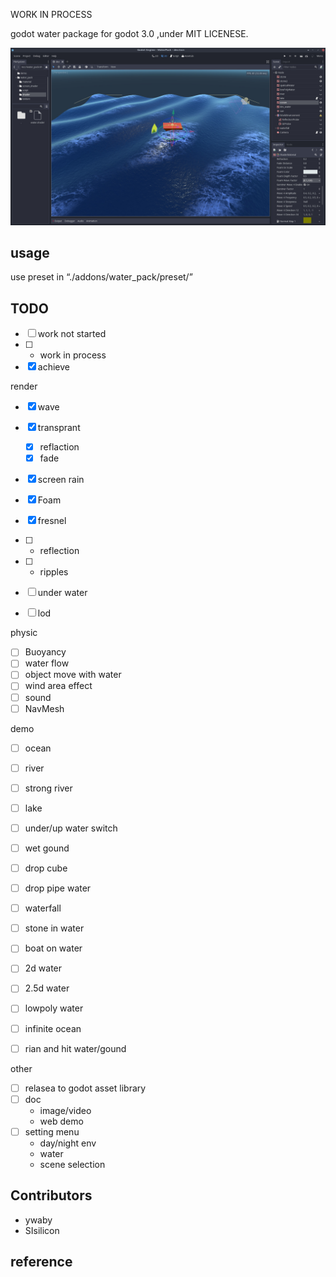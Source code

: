 WORK IN PROCESS

godot water package for godot 3.0 ,under MIT LICENESE.

<!-- ![web demo]() -->
![screenshot](./doc/screen_shot/ocean.jpg)
<!-- ![screenshot](./doc/screen_shot/lowpoly.jpg)
![screenshot](./doc/screen_shot/lake.jpg) -->

## usage
use preset in “./addons/water_pack/preset/”

## TODO
- [ ] work not started
- [ ] * work in process
- [x] achieve

render
- [x] wave
- [x] transprant 
    - [x] reflaction
    - [x] fade
- [x] screen rain
- [x] Foam
- [x] fresnel
- [ ] * reflection
- [ ] * ripples
- [ ] under water
- [ ] lod


physic
- [ ] Buoyancy 
- [ ] water flow
- [ ] object move with water
- [ ] wind area effect
- [ ] sound
- [ ] NavMesh

demo
- [ ] ocean
- [ ] river
- [ ] strong river
- [ ] lake
- [ ] under/up water switch
- [ ] wet gound
- [ ] drop cube
- [ ] drop pipe water
- [ ] waterfall
- [ ] stone in water
- [ ] boat on water
- [ ] 2d water
- [ ] 2.5d water
- [ ] lowpoly water
- [ ] infinite ocean
- [ ] rian and hit water/gound 


other
- [ ] relasea to godot asset library
- [ ] doc
    - image/video 
    - web demo
- [ ] setting menu 
    - day/night env
    - water
    - scene selection


## Contributors
- ywaby
- SIsilicon

## reference
